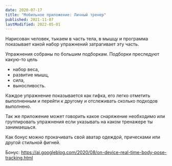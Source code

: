 ```yaml
---
date: 2020-07-17
title: "Мобильное приложение: Личный тренер"
published: 2021-11-07
lastModified: 2022-05-01
---
```


Нарисован человек, тыкаем в часть тела, в мышцу и программа показывает какой набор упражнений затрагивает эту часть.

Упражнения собраны по большим подборкам. Подборки преследуют какую-то цель 
- набор веса, 
- развитие мышц, 
- сила,
- выносливость.

Каждое упражнение показывается как гифка, его легко отметить выполненным и перейти к другому и отслеживать сколько подходов выполнено.

Так же приложение может говорить какое снаряжение необходимо или группировать упражнения если указывать на каком тренажере ты занимаешься.

Как бонус можно прокачивать свой аватар одеждой, прическами или другой стильной фигней.

Бонус: https://ai.googleblog.com/2020/08/on-device-real-time-body-pose-tracking.html